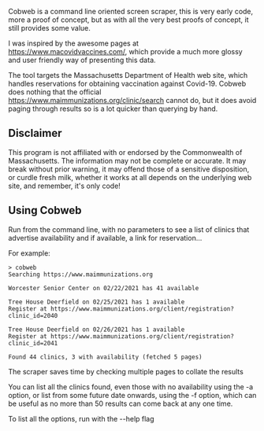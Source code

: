 Cobweb is a command line oriented screen scraper, this is very early code, more a proof of concept,
but as with all the very best proofs of concept, it still provides some value.

I was inspired by the awesome pages at https://www.macovidvaccines.com/, which provide a much
more glossy and user friendly way of presenting this data.

The tool targets the Massachusetts Department of Health web site, which handles reservations for
obtaining vaccination against Covid-19. Cobweb does nothing that the official 
https://www.maimmunizations.org/clinic/search cannot do, but it does avoid paging
through results so is a lot quicker than querying by hand.

## Disclaimer

This program is not affiliated with or endorsed by the Commonwealth of Massachusetts.
The information may not be complete or accurate. It may break without prior warning,
it may offend those of a sensitive disposition, or curdle fresh milk, whether it works at
all depends on the underlying web site, and remember, it's only code!

## Using Cobweb

Run from the command line, with no parameters to see a list of clinics that advertise availability and if available, a link for reservation...

For example:

    > cobweb
    Searching https://www.maimmunizations.org

    Worcester Senior Center on 02/22/2021 has 41 available
    
    Tree House Deerfield on 02/25/2021 has 1 available
    Register at https://www.maimmunizations.org/client/registration?clinic_id=2040

    Tree House Deerfield on 02/26/2021 has 1 available
    Register at https://www.maimmunizations.org/client/registration?clinic_id=2041

    Found 44 clinics, 3 with availability (fetched 5 pages)

The scraper saves time by checking multiple pages to collate the results

You can list all the clinics found, even those with no availability using the -a option, or list from some future date onwards, using the -f option, which can be useful as no more than 50 results can come back at
any one time.

To list all the options, run with the --help flag

